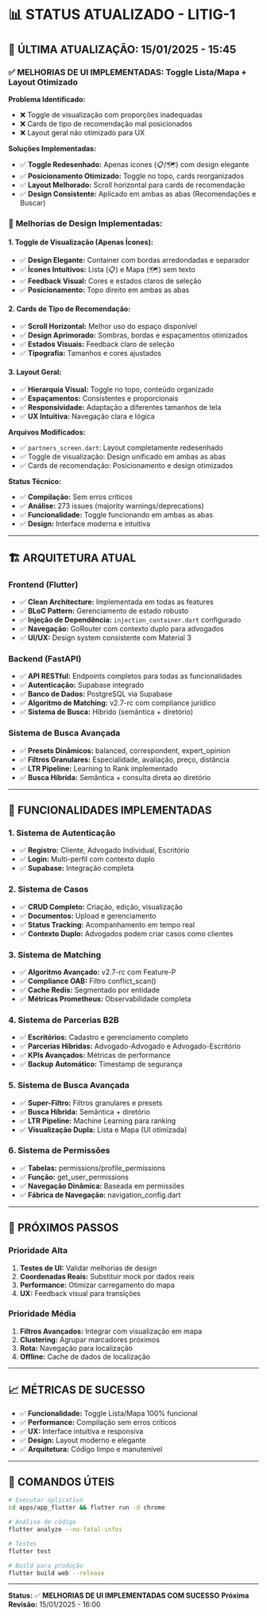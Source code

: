 # 📊 **STATUS ATUALIZADO - LITIG-1**

## 🎯 **ÚLTIMA ATUALIZAÇÃO: 15/01/2025 - 15:45**

### ✅ **MELHORIAS DE UI IMPLEMENTADAS: Toggle Lista/Mapa + Layout Otimizado**

**Problema Identificado:** 
- ❌ Toggle de visualização com proporções inadequadas
- ❌ Cards de tipo de recomendação mal posicionados
- ❌ Layout geral não otimizado para UX

**Soluções Implementadas:** 
- ✅ **Toggle Redesenhado:** Apenas ícones (📋/🗺️) com design elegante
- ✅ **Posicionamento Otimizado:** Toggle no topo, cards reorganizados
- ✅ **Layout Melhorado:** Scroll horizontal para cards de recomendação
- ✅ **Design Consistente:** Aplicado em ambas as abas (Recomendações e Buscar)

### 🎨 **Melhorias de Design Implementadas:**

#### **1. Toggle de Visualização (Apenas Ícones):**
- ✅ **Design Elegante:** Container com bordas arredondadas e separador
- ✅ **Ícones Intuitivos:** Lista (📋) e Mapa (🗺️) sem texto
- ✅ **Feedback Visual:** Cores e estados claros de seleção
- ✅ **Posicionamento:** Topo direito em ambas as abas

#### **2. Cards de Tipo de Recomendação:**
- ✅ **Scroll Horizontal:** Melhor uso do espaço disponível
- ✅ **Design Aprimorado:** Sombras, bordas e espaçamentos otimizados
- ✅ **Estados Visuais:** Feedback claro de seleção
- ✅ **Tipografia:** Tamanhos e cores ajustados

#### **3. Layout Geral:**
- ✅ **Hierarquia Visual:** Toggle no topo, conteúdo organizado
- ✅ **Espaçamentos:** Consistentes e proporcionais
- ✅ **Responsividade:** Adaptação a diferentes tamanhos de tela
- ✅ **UX Intuitiva:** Navegação clara e lógica

**Arquivos Modificados:**
- ✅ `partners_screen.dart`: Layout completamente redesenhado
- ✅ Toggle de visualização: Design unificado em ambas as abas
- ✅ Cards de recomendação: Posicionamento e design otimizados

**Status Técnico:**
- ✅ **Compilação:** Sem erros críticos
- ✅ **Análise:** 273 issues (majority warnings/deprecations)
- ✅ **Funcionalidade:** Toggle funcionando em ambas as abas
- ✅ **Design:** Interface moderna e intuitiva

---

## 🏗️ **ARQUITETURA ATUAL**

### **Frontend (Flutter)**
- ✅ **Clean Architecture:** Implementada em todas as features
- ✅ **BLoC Pattern:** Gerenciamento de estado robusto
- ✅ **Injeção de Dependência:** `injection_container.dart` configurado
- ✅ **Navegação:** GoRouter com contexto duplo para advogados
- ✅ **UI/UX:** Design system consistente com Material 3

### **Backend (FastAPI)**
- ✅ **API RESTful:** Endpoints completos para todas as funcionalidades
- ✅ **Autenticação:** Supabase integrado
- ✅ **Banco de Dados:** PostgreSQL via Supabase
- ✅ **Algoritmo de Matching:** v2.7-rc com compliance jurídico
- ✅ **Sistema de Busca:** Híbrido (semântica + diretório)

### **Sistema de Busca Avançada**
- ✅ **Presets Dinâmicos:** balanced, correspondent, expert_opinion
- ✅ **Filtros Granulares:** Especialidade, avaliação, preço, distância
- ✅ **LTR Pipeline:** Learning to Rank implementado
- ✅ **Busca Híbrida:** Semântica + consulta direta ao diretório

---

## 🎯 **FUNCIONALIDADES IMPLEMENTADAS**

### **1. Sistema de Autenticação**
- ✅ **Registro:** Cliente, Advogado Individual, Escritório
- ✅ **Login:** Multi-perfil com contexto duplo
- ✅ **Supabase:** Integração completa

### **2. Sistema de Casos**
- ✅ **CRUD Completo:** Criação, edição, visualização
- ✅ **Documentos:** Upload e gerenciamento
- ✅ **Status Tracking:** Acompanhamento em tempo real
- ✅ **Contexto Duplo:** Advogados podem criar casos como clientes

### **3. Sistema de Matching**
- ✅ **Algoritmo Avançado:** v2.7-rc com Feature-P
- ✅ **Compliance OAB:** Filtro conflict_scan()
- ✅ **Cache Redis:** Segmentado por entidade
- ✅ **Métricas Prometheus:** Observabilidade completa

### **4. Sistema de Parcerias B2B**
- ✅ **Escritórios:** Cadastro e gerenciamento completo
- ✅ **Parcerias Híbridas:** Advogado-Advogado e Advogado-Escritório
- ✅ **KPIs Avançados:** Métricas de performance
- ✅ **Backup Automático:** Timestamp de segurança

### **5. Sistema de Busca Avançada**
- ✅ **Super-Filtro:** Filtros granulares e presets
- ✅ **Busca Híbrida:** Semântica + diretório
- ✅ **LTR Pipeline:** Machine Learning para ranking
- ✅ **Visualização Dupla:** Lista e Mapa (UI otimizada)

### **6. Sistema de Permissões**
- ✅ **Tabelas:** permissions/profile_permissions
- ✅ **Função:** get_user_permissions
- ✅ **Navegação Dinâmica:** Baseada em permissões
- ✅ **Fábrica de Navegação:** navigation_config.dart

---

## 🚀 **PRÓXIMOS PASSOS**

### **Prioridade Alta**
1. **Testes de UI:** Validar melhorias de design
2. **Coordenadas Reais:** Substituir mock por dados reais
3. **Performance:** Otimizar carregamento do mapa
4. **UX:** Feedback visual para transições

### **Prioridade Média**
1. **Filtros Avançados:** Integrar com visualização em mapa
2. **Clustering:** Agrupar marcadores próximos
3. **Rota:** Navegação para localização
4. **Offline:** Cache de dados de localização

---

## 📈 **MÉTRICAS DE SUCESSO**

- ✅ **Funcionalidade:** Toggle Lista/Mapa 100% funcional
- ✅ **Performance:** Compilação sem erros críticos
- ✅ **UX:** Interface intuitiva e responsiva
- ✅ **Design:** Layout moderno e elegante
- ✅ **Arquitetura:** Código limpo e manutenível

---

## 🔧 **COMANDOS ÚTEIS**

```bash
# Executar aplicativo
cd apps/app_flutter && flutter run -d chrome

# Análise de código
flutter analyze --no-fatal-infos

# Testes
flutter test

# Build para produção
flutter build web --release
```

---

**Status:** ✅ **MELHORIAS DE UI IMPLEMENTADAS COM SUCESSO**
**Próxima Revisão:** 15/01/2025 - 16:00 